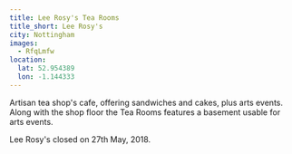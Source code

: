 ```yaml
---
title: Lee Rosy's Tea Rooms
title_short: Lee Rosy's
city: Nottingham
images:
  - RfqLmfw
location:
  lat: 52.954389
  lon: -1.144333
---
```


Artisan tea shop's cafe, offering sandwiches and cakes, plus arts events. Along with the shop floor the Tea Rooms features a basement usable for arts events.

Lee Rosy's closed on 27th May, 2018.